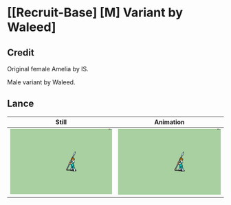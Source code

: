# [\[Recruit-Base\] \[M\] Variant by Waleed]

## Credit

Original female Amelia by IS.

Male variant by Waleed.

## Lance

| Still | Animation |
| :---: | :-------: |
| ![Lance still](./Lance_000.png) | ![Lance animation](./Lance.gif) |
